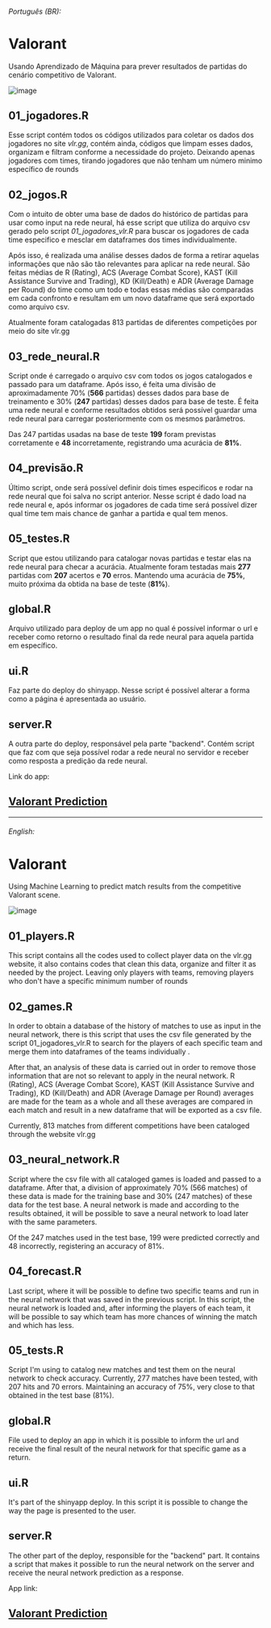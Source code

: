 ###### Português (BR):
# Valorant
Usando Aprendizado de Máquina para prever resultados de partidas do cenário competitivo de Valorant.

![image](https://user-images.githubusercontent.com/94936578/213898485-596e55b1-2a8b-4b8f-ba7d-854e92ff9dfd.png)

## 01_jogadores.R
Esse script contém todos os códigos utilizados para coletar os dados dos jogadores no site *vlr.gg*, contém ainda, códigos que limpam esses dados, organizam e filtram conforme a necessidade do projeto. Deixando apenas jogadores com times, tirando jogadores que não tenham um número minimo específico de rounds 

## 02_jogos.R
Com o intuito de obter uma base de dados do histórico de partidas para usar como input na rede neural, há esse script que utiliza do arquivo csv gerado pelo script *01_jogadores_vlr.R* para buscar os jogadores de cada time especifico e mesclar em dataframes dos times individualmente. 

Após isso, é realizada uma análise desses dados de forma a retirar aquelas informações que não são tão relevantes para aplicar na rede neural. São feitas médias de R (Rating), ACS (Average Combat Score), KAST (Kill Assistance Survive and Trading), KD (Kill/Death) e ADR (Average Damage per Round) do time como um todo e todas essas médias são comparadas em cada confronto e resultam em um novo dataframe que será exportado como arquivo csv.

Atualmente foram catalogadas 813 partidas de diferentes competições por meio do site vlr.gg

## 03_rede_neural.R
Script onde é carregado o arquivo csv com todos os jogos catalogados e passado para um dataframe. Após isso, é feita uma divisão de aproximadamente 70% (**566** partidas) desses dados para base de treinamento e 30% (**247** partidas) desses dados para base de teste. É feita uma rede neural e conforme resultados obtidos será possível guardar uma rede neural para carregar posteriormente com os mesmos parâmetros.

Das 247 partidas usadas na base de teste **199** foram previstas corretamente e **48** incorretamente, registrando uma acurácia de **81%**.

## 04_previsão.R
Último script, onde será possível definir dois times especificos e rodar na rede neural que foi salva no script anterior. Nesse script é dado load na rede neural e, após informar os jogadores de cada time será possível dizer qual time tem mais chance de ganhar a partida e qual tem menos.

## 05_testes.R
Script que estou utilizando para catalogar novas partidas e testar elas na rede neural para checar a acurácia. Atualmente foram testadas mais **277** partidas com **207** acertos e **70** erros. Mantendo uma acurácia de **75%**, muito próxima da obtida na base de teste (**81%**).

## global.R
Arquivo utilizado para deploy de um app no qual é possível informar o url e receber como retorno o resultado final da rede neural para aquela partida em específico.

## ui.R
Faz parte do deploy do shinyapp. Nesse script é possível alterar a forma como a página é apresentada ao usuário.

## server.R
A outra parte do deploy, responsável pela parte "backend". Contém script que faz com que seja possível rodar a rede neural no servidor e receber como resposta a predição da rede neural.

Link do app: 

## [Valorant Prediction](https://jrff.shinyapps.io/scripts/)

---------------------------------
###### English:

# Valorant
Using Machine Learning to predict match results from the competitive Valorant scene.

![image](https://user-images.githubusercontent.com/94936578/213898486-a802af6e-8056-41ea-acb9-4a9a24a58e15.png)

## 01_players.R
This script contains all the codes used to collect player data on the vlr.gg website, it also contains codes that clean this data, organize and filter it as needed by the project. Leaving only players with teams, removing players who don't have a specific minimum number of rounds

## 02_games.R
In order to obtain a database of the history of matches to use as input in the neural network, there is this script that uses the csv file generated by the script 01_jogadores_vlr.R to search for the players of each specific team and merge them into dataframes of the teams individually .

After that, an analysis of these data is carried out in order to remove those information that are not so relevant to apply in the neural network. R (Rating), ACS (Average Combat Score), KAST (Kill Assistance Survive and Trading), KD (Kill/Death) and ADR (Average Damage per Round) averages are made for the team as a whole and all these averages are compared in each match and result in a new dataframe that will be exported as a csv file.

Currently, 813 matches from different competitions have been cataloged through the website vlr.gg

## 03_neural_network.R
Script where the csv file with all cataloged games is loaded and passed to a dataframe. After that, a division of approximately 70% (566 matches) of these data is made for the training base and 30% (247 matches) of these data for the test base. A neural network is made and according to the results obtained, it will be possible to save a neural network to load later with the same parameters.

Of the 247 matches used in the test base, 199 were predicted correctly and 48 incorrectly, registering an accuracy of 81%.

## 04_forecast.R
Last script, where it will be possible to define two specific teams and run in the neural network that was saved in the previous script. In this script, the neural network is loaded and, after informing the players of each team, it will be possible to say which team has more chances of winning the match and which has less.

## 05_tests.R
Script I'm using to catalog new matches and test them on the neural network to check accuracy. Currently, 277 matches have been tested, with 207 hits and 70 errors. Maintaining an accuracy of 75%, very close to that obtained in the test base (81%).

## global.R
File used to deploy an app in which it is possible to inform the url and receive the final result of the neural network for that specific game as a return.

## ui.R
It's part of the shinyapp deploy. In this script it is possible to change the way the page is presented to the user.

## server.R
The other part of the deploy, responsible for the "backend" part. It contains a script that makes it possible to run the neural network on the server and receive the neural network prediction as a response.

App link:

## [Valorant Prediction](https://jrff.shinyapps.io/scripts/)
